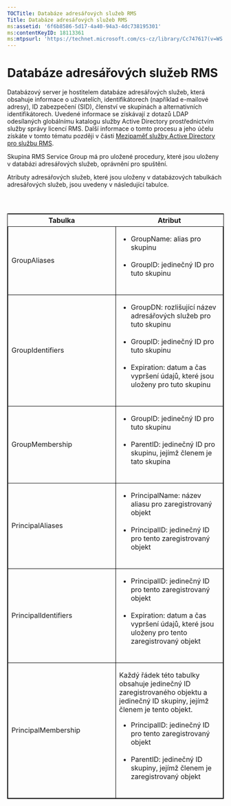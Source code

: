 ```yaml
---
TOCTitle: Databáze adresářových služeb RMS
Title: Databáze adresářových služeb RMS
ms:assetid: '6f6b8586-5d17-4a40-94a3-4dc738195301'
ms:contentKeyID: 18113361
ms:mtpsurl: 'https://technet.microsoft.com/cs-cz/library/Cc747617(v=WS.10)'
---
```


Databáze adresářových služeb RMS
================================

Databázový server je hostitelem databáze adresářových služeb, která obsahuje informace o uživatelích, identifikátorech (například e-mailové adresy), ID zabezpečení (SID), členství ve skupinách a alternativních identifikátorech. Uvedené informace se získávají z dotazů LDAP odesílaných globálnímu katalogu služby Active Directory prostřednictvím služby správy licencí RMS. Další informace o tomto procesu a jeho účelu získáte v tomto tématu později v části [Mezipaměť služby Active Directory pro službu RMS](https://technet.microsoft.com/c721a2eb-2fe9-4346-b426-3cc169b97265).

Skupina RMS Service Group má pro uložené procedury, které jsou uloženy v databázi adresářových služeb, oprávnění pro spuštění.

Atributy adresářových služeb, které jsou uloženy v databázových tabulkách adresářových služeb, jsou uvedeny v následující tabulce.

###  

<p> </p>
<table style="border:1px solid black;">
<colgroup>
<col width="50%" />
<col width="50%" />
</colgroup>
<thead>
<tr class="header">
<th>Tabulka</th>
<th>Atribut</th>
</tr>
</thead>
<tbody>
<tr class="odd">
<td style="border:1px solid black;"><p>GroupAliases</p></td>
<td style="border:1px solid black;"><ul>
<li>GroupName: alias pro skupinu<br />  
<br />  
</li>  
<li>GroupID: jedinečný ID pro tuto skupinu<br />  
<br />  
</li>
</ul></td>
</tr>
<tr class="even">
<td style="border:1px solid black;"><p>GroupIdentifiers</p></td>
<td style="border:1px solid black;"><ul>
<li>GroupDN: rozlišující název adresářových služeb pro tuto skupinu<br />  
<br />  
</li>  
<li>GroupID: jedinečný ID pro tuto skupinu<br />  
<br />  
</li>  
<li>Expiration: datum a čas vypršení údajů, které jsou uloženy pro tuto skupinu<br />  
<br />  
</li>
</ul></td>
</tr>
<tr class="odd">
<td style="border:1px solid black;"><p>GroupMembership</p></td>
<td style="border:1px solid black;"><ul>
<li>GroupID: jedinečný ID pro tuto skupinu<br />  
<br />  
</li>  
<li>ParentID: jedinečný ID pro skupinu, jejímž členem je tato skupina<br />  
<br />  
</li>
</ul></td>
</tr>
<tr class="even">
<td style="border:1px solid black;"><p>PrincipalAliases</p></td>
<td style="border:1px solid black;"><ul>
<li>PrincipalName: název aliasu pro zaregistrovaný objekt<br />  
<br />  
</li>  
<li>PrincipalID: jedinečný ID pro tento zaregistrovaný objekt<br />  
<br />  
</li>
</ul></td>
</tr>
<tr class="odd">
<td style="border:1px solid black;"><p>PrincipalIdentifiers</p></td>
<td style="border:1px solid black;"><ul>
<li>PrincipalID: jedinečný ID pro tento zaregistrovaný objekt<br />  
<br />  
</li>  
<li>Expiration: datum a čas vypršení údajů, které jsou uloženy pro tento zaregistrovaný objekt<br />  
<br />  
</li>
</ul></td>
</tr>
<tr class="even">
<td style="border:1px solid black;"><p>PrincipalMembership</p></td>
<td style="border:1px solid black;"><p>Každý řádek této tabulky obsahuje jedinečný ID zaregistrovaného objektu a jedinečný ID skupiny, jejímž členem je tento objekt.</p>
<ul>  
<li>PrincipalID: jedinečný ID pro tento zaregistrovaný objekt<br />  
<br />  
</li>  
<li>ParentID: jedinečný ID skupiny, jejímž členem je zaregistrovaný objekt<br />  
<br />  
</li>
</ul></td>
</tr>
</tbody>
</table>

